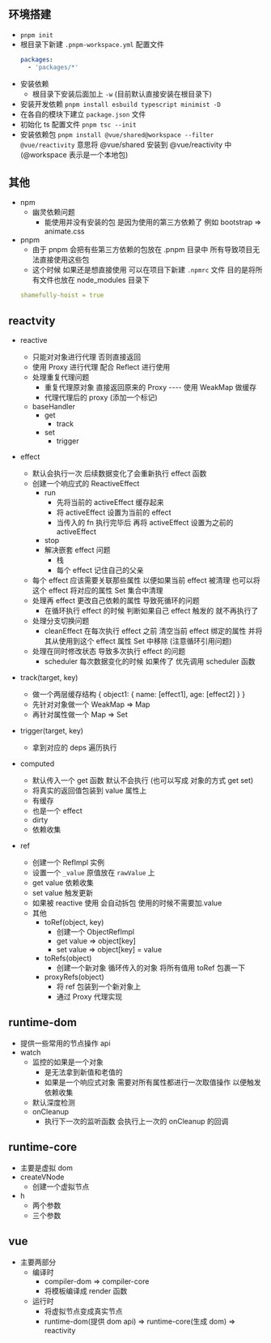 ## 环境搭建

- `pnpm init`
- 根目录下新建 `.pnpm-workspace.yml` 配置文件
  ```yml
  packages:
    - 'packages/*'
  ```
- 安装依赖
  - 根目录下安装后面加上 `-w` (目前默认直接安装在根目录下)
- 安装开发依赖 `pnpm install esbuild typescript minimist -D`
- 在各自的模块下建立 `package.json` 文件
- 初始化 ts 配置文件 `pnpm tsc --init`
- 安装依赖包 `pnpm install @vue/shared@workspace --filter @vue/reactivity` 意思将 @vue/shared 安装到 @vue/reactivity 中 (@workspace 表示是一个本地包)

## 其他

- npm
  - 幽灵依赖问题
    - 能使用并没有安装的包 是因为使用的第三方依赖了 例如 bootstrap => animate.css
- pnpm
  - 由于 pnpm 会把有些第三方依赖的包放在 .pnpm 目录中 所有导致项目无法直接使用这些包
  - 这个时候 如果还是想直接使用 可以在项目下新建 `.npmrc` 文件 目的是将所有文件也放在 node_modules 目录下
  ```yml
  shamefully-hoist = true
  ```

## reactvity

- reactive

  - 只能对对象进行代理 否则直接返回
  - 使用 Proxy 进行代理 配合 Reflect 进行使用
  - 处理重复代理问题
    - 重复代理原对象 直接返回原来的 Proxy ---- 使用 WeakMap 做缓存
    - 代理代理后的 proxy (添加一个标记)
  - baseHandler
    - get
      - track
    - set
      - trigger

- effect

  - 默认会执行一次 后续数据变化了会重新执行 effect 函数
  - 创建一个响应式的 ReactiveEffect
    - run
      - 先将当前的 activeEffect 缓存起来
      - 将 activeEffect 设置为当前的 effect
      - 当传入的 fn 执行完毕后 再将 activeEffect 设置为之前的 activeEffect
    - stop
    - 解决嵌套 effect 问题
      - 栈
      - 每个 effect 记住自己的父亲
  - 每个 effect 应该需要关联那些属性 以便如果当前 effect 被清理 也可以将这个 effect 将对应的属性 Set 集合中清理
  - 处理再 effect 更改自己依赖的属性 导致死循环的问题
    - 在循环执行 effect 的时候 判断如果自己 effect 触发的 就不再执行了
  - 处理分支切换问题
    - cleanEffect 在每次执行 effect 之前 清空当前 effect 绑定的属性 并将其从使用到这个 effect 属性 Set 中移除 (注意循环引用问题)
  - 处理在同时修改状态 导致多次执行 effect 的问题
    - scheduler 每次数据变化的时候 如果传了 优先调用 scheduler 函数

- track(target, key)
  - 做一个两层缓存结构 { object1: { name: [effect1], age: [effect2] } }
  - 先针对对象做一个 WeakMap => Map
  - 再针对属性做一个 Map => Set
- trigger(target, key)

  - 拿到对应的 deps 遍历执行

- computed

  - 默认传入一个 get 函数 默认不会执行 (也可以写成 对象的方式 get set)
  - 将真实的返回值包装到 value 属性上
  - 有缓存
  - 也是一个 effect
  - dirty
  - 依赖收集

- ref
  - 创建一个 RefImpl 实例
  - 设置一个 `_value` 原值放在 `rawValue` 上
  - get value 依赖收集
  - set value 触发更新
  - 如果被 reactive 使用 会自动拆包 使用的时候不需要加.value
  - 其他
    - toRef(object, key)
      - 创建一个 ObjectRefImpl
      - get value => object[key]
      - set value => object[key] = value
    - toRefs(object)
      - 创建一个新对象 循环传入的对象 将所有值用 toRef 包裹一下
    - proxyRefs(object)
      - 将 ref 包装到一个新对象上
      - 通过 Proxy 代理实现

## runtime-dom

- 提供一些常用的节点操作 api
- watch
  - 监控的如果是一个对象
    - 是无法拿到新值和老值的
    - 如果是一个响应式对象 需要对所有属性都进行一次取值操作 以便触发依赖收集
  - 默认深度检测
  - onCleanup
    - 执行下一次的监听函数 会执行上一次的 onCleanup 的回调

## runtime-core

- 主要是虚拟 dom
- createVNode
  - 创建一个虚拟节点
- h
  - 两个参数
  - 三个参数

## vue

- 主要两部分
  - 编译时
    - compiler-dom => compiler-core
    - 将模板编译成 render 函数
  - 运行时
    - 将虚拟节点变成真实节点
    - runtime-dom(提供 dom api) => runtime-core(生成 dom) => reactivity
